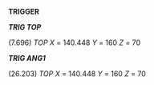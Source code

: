 **TRIGGER**

***TRIG TOP***

(7.696) *TOP*
*X* = 140.448
*Y* = 160
*Z* = 70

***TRIG ANG1***

(26.203) *TOP*
*X* = 140.448
*Y* = 160
*Z* = 70
